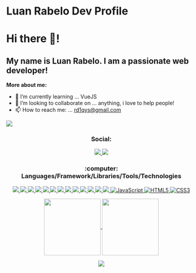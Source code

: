 # Luan Rabelo Dev Profile

<h1>Hi there 👋!</h1>

<h2>My name is Luan Rabelo. I am a passionate web developer!</h2>

**More about me:** </br>
- 🌱 I’m currently learning ... VueJS</br>
- 👯 I’m looking to collaborate on ... anything, i love to help people!</br>
- 📫 How to reach me: ... rd1qys@gmail.com</br>

![](https://komarev.com/ghpvc/?username=Lu4nScr1pt1ng&style=flat-square)

<h3 align="Center">Social:</h3>

<p align="center">
    <a href="https://www.linkedin.com/in/luan-rabelo-711884229/">
        <img
        src="https://img.shields.io/badge/LinkedIn-0077B5?style=for-the-badge&logo=linkedin&logoColor=white"
        >
    </a>
    <a href="https://www.instagram.com/lu4n.rabelo">
      <img 
      src="https://img.shields.io/badge/Instagram-E4405F?style=for-the-badge&logo=instagram&logoColor=white"
      >
    </a>
</p>






<h3 align="Center"> :computer: Languages/Framework/Libraries/Tools/Technologies</h3>
<p align="Center">
   <a href="#">
      <img src="https://img.shields.io/badge/.NET-5C2D91?style=for-the-badge&logo=.net&logoColor=white" />
   </a>
   <a href="#">
      <img src="https://img.shields.io/badge/c%23-%23239120.svg?style=for-the-badge&logo=c-sharp&logoColor=white" />
   </a>
   <a href="#">
      <img src="https://img.shields.io/badge/MongoDB-%234ea94b.svg?style=for-the-badge&logo=mongodb&logoColor=white" />
   </a>
   <a href="#">
      <img src="https://img.shields.io/badge/Microsoft%20SQL%20Sever-CC2927?style=for-the-badge&logo=microsoft%20sql%20server&logoColor=white" />
   </a>
   <a href="#">
      <img src="https://img.shields.io/badge/typescript-%23007ACC.svg?style=for-the-badge&logo=typescript&logoColor=white" />
   </a>
   <a href="#">
      <img src="https://img.shields.io/badge/Next-black?style=for-the-badge&logo=next.js&logoColor=whit" />
   </a>
   <a href="#">
      <img src="https://img.shields.io/badge/React-20232A?style=for-the-badge&logo=react&logoColor=61DAFB" />
   </a>
   <a href="#">
      <img src="https://img.shields.io/badge/Tailwind_CSS-38B2AC?style=for-the-badge&logo=tailwind-css&logoColor=white" />
   </a>
   <a href="#">
      <img src="https://img.shields.io/badge/Sass-CC6699?style=for-the-badge&logo=sass&logoColor=white" />
   </a>
   <a href="#">
      <img src="https://img.shields.io/badge/Node.js-43853D?style=for-the-badge&logo=node.js&logoColor=white" />
   </a>
   <a href="#">
      <img src="https://img.shields.io/badge/Visual%20Studio%20Code-0078d7.svg?style=for-the-badge&logo=visual-studio-code&logoColor=white" />
   </a>
    <a href="#">
      <img src="https://img.shields.io/badge/React_Router-CA4245?style=for-the-badge&logo=react-router&logoColor=white" />
   </a>
   <a href="#">
      <img src="https://img.shields.io/badge/styled--components-DB7093?style=for-the-badge&logo=styled-components&logoColor=white" />
   </a>
   <a href="https://en.wikipedia.org/wiki/JavaScript">
      <img src="https://img.shields.io/badge/JavaScript-F7DF1E?style=for-the-badge&logo=javascript&logoColor=black" alt="JavaScript" />
   </a>
    <a href="https://en.wikipedia.org/wiki/HTML5">
      <img src="https://img.shields.io/badge/HTML5-E34F26?style=for-the-badge&logo=html5&logoColor=white" alt="HTML5"/>
   </a>
    <a href="https://en.wikipedia.org/wiki/CSS">
      <img src="https://img.shields.io/badge/CSS3-1572B6?style=for-the-badge&logo=css3&logoColor=white" alt="CSS3"/>
   </a>
    
</p>





<p align="Center">
  <a href="https://github.com/Lu4nScr1pt1ng">
    <img
      align="Center"
      height="150em"
      src="https://github-readme-stats.vercel.app/api/top-langs/?username=Lu4nScr1pt1ng&theme=blue-green"
    />
  </a>
  <a href="https://github.com/Lu4nScr1pt1ng">
    <img
      align="Center"
      height="150em"
      src="https://github-readme-stats.vercel.app/api?username=Lu4nScr1pt1ng&theme=blue-green"
    />
  </a>
</p>


<p align="Center">
  <img 
    src="http://ForTheBadge.com/images/badges/built-with-love.svg">
</p>
